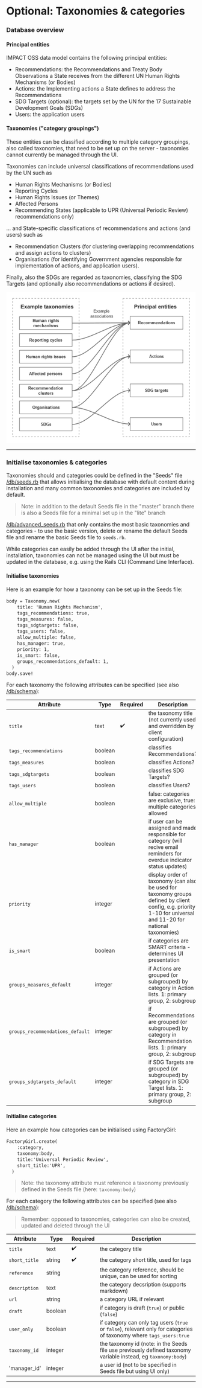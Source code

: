 # Optional: Taxonomies & categories

### Database overview

#### Principal entities

IMPACT OSS data model contains the following principal entities:
- Recommendations: the Recommendations and Treaty Body Observations a State receives from the different UN Human Rights Mechanisms (or Bodies)
- Actions: the Implementing actions a State defines to address the Recommendations
- SDG Targets (optional): the targets set by the UN for the 17 Sustainable Development Goals (SDGs)
- Users: the application users

#### Taxonomies ("category groupings")

These entities can be classified according to multiple category groupings, also called taxonomies, that need to be set up on the server - taxonomies cannot currently be managed through the UI.

Taxonomies can include universal classifications of recommendations used by the UN such as
- Human Rights Mechanisms (or Bodies)
- Reporting Cycles
- Human Rights Issues (or Themes)
- Affected Persons
- Recommending States (applicable to UPR (Universal Periodic Review) recommendations only)

... and State-specific classifications of recommendations and actions (and users) such as
- Recommendation Clusters (for clustering overlapping recommendations and assign actions to clusters)
- Organisations (for identifying Government agencies responsible for implementation of actions, and application users).

Finally, also the SDGs are regarded as taxonomies, classifying the SDG Targets (and optionally also recommendations or actions if desired).

![](/assets/categories.png)

---

### Initialise taxonomies & categories

Taxonomies should and categories could be defined in the "Seeds" file [/db/seeds.rb](https://github.com/impactoss/impactoss-server/blob/master/db/seeds.rb) that allows initialising the database with default content during installation and many common taxonomies and categories are included by default.

> Note: in addition to the default Seeds file in the "master" branch there is also a Seeds file for a minimal set up in the "lite" branch

[/db/advanced_seeds.rb](https://github.com/impactoss/impactoss-server/blob/master/db/advanced_seeds.rb) that only contains the most basic taxonomies and categories - to use the basic version, delete or rename the default Seeds file and rename the basic Seeds file to `seeds.rb`.

While categories can easily be added through the UI after the initial, installation, taxonomies can not be managed using the UI but must be updated in the database, e.g. using the Rails CLI (Command Line Interface).

#### Initialise taxonomies

Here is an example for how a taxonomy can be set up in the Seeds file:

```
body = Taxonomy.new(
    title: 'Human Rights Mechanism',
    tags_recommendations: true,      
    tags_measures: false,
    tags_sdgtargets: false,
    tags_users: false,
    allow_multiple: false,
    has_manager: true,
    priority: 1,
    is_smart: false,
    groups_recommendations_default: 1,
  )
body.save!
```

For each taxonomy the following attributes can be specified (see also [/db/schema](https://github.com/impactoss/impactoss-server/blob/master/db/schema.rb)):

| Attribute | Type | Required | Description |
|---|---|---|---|
| `title` | text | ✔️ | the taxonomy title (not currently used and overridden by client configuration) |
| `tags_recommendations` | boolean || classifies Recommendations? |
| `tags_measures` | boolean || classifies Actions? |
| `tags_sdgtargets` | boolean || classifies SDG Targets? |
| `tags_users` | boolean || classifies Users? |
| `allow_multiple` | boolean || false: categories are exclusive, true: multiple categories allowed |
| `has_manager` | boolean || if user can be assigned and made responsible for category (will recive email reminders for overdue indicator status updates) |
| `priority` | integer || display order of taxonomy (can also be used for taxonomy groups defined by client config, e.g. priority 1-10 for universal and 11-20 for national taxonomies) |
| `is_smart` | boolean || if categories are SMART criteria - determines UI presentation |
| `groups_measures_default` | integer || if Actions are grouped (or subgrouped) by category in Action lists. 1: primary group, 2: subgroup |
| `groups_recommendations_default` | integer || if Recommendations are grouped (or subgrouped) by category in Recommendation lists. 1: primary group, 2: subgroup |
| `groups_sdgtargets_default` | integer || if SDG Targets are grouped (or subgrouped) by category in SDG Target lists. 1: primary group, 2: subgroup |

#### Initialise categories

Here an example how categories can be initialised using FactoryGirl:
```
FactoryGirl.create(
    :category,
    taxonomy:body,
    title:'Universal Periodic Review',
    short_title:'UPR',
  )
```

> Note: the taxonomy attribute must reference a taxonomy previously defined in the Seeds file (here: `taxonomy:body`)

For each category the following attributes can be specified (see also [/db/schema](https://github.com/impactoss/impactoss-server/blob/master/db/schema.rb)):

> Remember: opposed to taxonomies, categories can also be created, updated and deleted through the UI

| Attribute | Type | Required | Description |
|---|---|---|---|
| `title` | text | ✔️ | the category title |
| `short_title` | string | ✔️ | the category short title, used for tags|
| `reference` | string || the category reference, should be unique, can be used for sorting |
| `description` | text || the category decsription (supports markdown) |
| `url` | string || a category URL if relevant |
| `draft` | boolean || if category is draft (`true`) or public (`false`) |
| `user_only` | boolean || if category can only tag users (`true` or `false`), relevant only for categories of taxonomy where `tags_users:true` |
| `taxonomy_id` | integer || the taxonomy id (note: in the Seeds file use previously defined taxonomy variable instead, eg `taxonomy:body`) |
| 'manager_id' | integer || a user id (not to be specified in Seeds file but using UI only)

---
